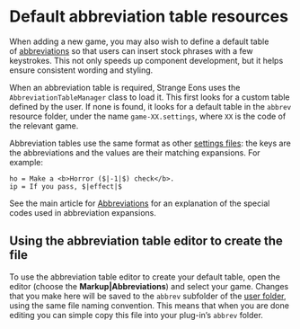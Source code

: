 # Default abbreviation table resources

When adding a new game, you may also wish to define a default table of [abbreviations](um-gc-abbreviations.md) so that users can insert stock phrases with a few keystrokes. This not only speeds up component development, but it helps ensure consistent wording and styling.

When an abbreviation table is required, Strange Eons uses the `AbbreviationTableManager` class to load it. This first looks for a custom table defined by the user. If none is found, it looks for a default table in the `abbrev` resource folder, under the name `game-XX.settings`, where `XX` is the code of the relevant game.

Abbreviation tables use the same format as other [settings files](dm-res-settings.md): the keys are the abbreviations and the values are their matching expansions. For example:

```properties
ho = Make a <b>Horror ($|-1|$) check</b>.
ip = If you pass, $|effect|$
```

See the main article for [Abbreviations](um-gc-abbreviations.md) for an explanation of the special codes used in abbreviation expansions.

## Using the abbreviation table editor to create the file

To use the abbreviation table editor to create your default table, open the editor (choose the **Markup|Abbreviations**) and select your game. Changes that you make here will be saved to the `abbrev` subfolder of the [user folder](http://basement.cgjennings.ca/User+Folder), using the same file naming convention. This means that when you are done editing you can simple copy this file into your plug-in’s `abbrev` folder.